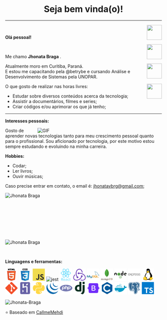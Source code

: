<h1 align="center"> Seja bem vinda(o)! </h1>
<hr />
<a href="https://github.com/jhonatavbrg" target="_blank">
  <img align="right" src="https://cdn.iconscout.com/icon/free/png-256/github-108-438008.png" width="48px" height="48px">
</a><br />
<p align="left" > 
  <b>Olá pessoal!</b>
</p>
<a href="https://www.instagram.com/jhonatavbrg/" target="_blank">
  <img align="right" src="https://cdn.icon-icons.com/icons2/1211/PNG/512/1491579602-yumminkysocialmedia36_83067.png" width="48px" height="48px">
</a><br />
<p align="left" >
Me chamo <b> Jhonata Braga </b>.
</p>
<a href="https://www.youtube.com/" target="_blank">
  <img align="right" src="https://i.ibb.co/kSWhXVq/youtube.png" width="48px" height="48px">
</a>
<p align="left" >
Atualmente moro em Curitiba, Paraná.<br />
E estou me capacitando pela @betrybe e cursando Análise e Desenvolvimento de Sistemas pela UNOPAR.
</p>
<a href="https://www.linkedin.com/in/jhonatavbrg/" target="_blank">
  <img align="right" src="https://i.ibb.co/Kx2GSrT/linkedin.png" width="48px" height="48px">
</a>
<p align="left" >
O que gosto de realizar nas horas livres:
</p>
<p align="left" >
<ul>
  <li>Estudar sobre diversos conteúdos acerca da tecnologia; </li>
  <li>Assistir a documentários, filmes e series; </li>
  <li>Criar códigos e/ou aprimorar os que já tenho; </li>
</ul>
</p>

<hr />

**Interesses pessoais:**

<img align="right" alt="GIF" src="https://i.imgur.com/KqXGit2.png" width="400px" />

Gosto de aprender novas tecnologias tanto para meu crescimento pessoal quanto para o profissional. Sou aficionado por tecnologia, por este motivo estou sempre estudando e evoluindo na minha carreira.

**Hobbies:**
   - Codar; 
   - Ler livros;
   - Ouvir músicas;

Caso precise entrar em contato, o email é: jhonatavbrg@gmail.com;

<p>
  <img align="left" src="https://github-readme-stats.vercel.app/api/top-langs/?username=jhonatavbrg&layout=compact&theme=graywhite&title_color=268bd2" alt="Jhonata Braga" />
</p><br><br><br><br><br><br><br><br>
<p>&nbsp;
  <img align="left" src="https://github-readme-stats.vercel.app/api?username=jhonatavbrg&count_private=true&show_icons=true&theme=graywhite&icon_color=268bd2&title_color=268bd2" alt="Jhonata Braga" />
</p><br>

**Linguagens e ferramentas:**  

<p align="left">
<img src="https://raw.githubusercontent.com/devicons/devicon/master/icons/html5/html5-original-wordmark.svg" alt="html5" width="40" height="40"/> 
<img src="https://raw.githubusercontent.com/devicons/devicon/master/icons/css3/css3-original-wordmark.svg" alt="css3" width="40" height="40"/> 
<img src="https://raw.githubusercontent.com/devicons/devicon/master/icons/javascript/javascript-original.svg" alt="javascript" width="40" height="40"/> 
<img src="https://www.learnstorybook.com/intro-to-storybook/logo-jest.png" alt="jest" width="40" height="40" />
<img src="https://raw.githubusercontent.com/devicons/devicon/master/icons/react/react-original-wordmark.svg" alt="react" width="40" height="40"/> 
<img src="https://raw.githubusercontent.com/devicons/devicon/master/icons/redux/redux-original.svg" alt="redux" width="40" height="40"/> 
<img src="https://raw.githubusercontent.com/devicons/devicon/master/icons/mysql/mysql-original-wordmark.svg" alt="mysql" width="40" height="40"/> 
<img src="https://raw.githubusercontent.com/devicons/devicon/master/icons/mongodb/mongodb-original-wordmark.svg" alt="mongodb" width="40" height="40"/> 
<img src="https://raw.githubusercontent.com/devicons/devicon/master/icons/nodejs/nodejs-original-wordmark.svg" alt="nodejs" width="40" height="40"/> 
<img src="https://raw.githubusercontent.com/devicons/devicon/master/icons/express/express-original-wordmark.svg" alt="express" width="40" height="40"/> 
<img src="https://raw.githubusercontent.com/devicons/devicon/master/icons/linux/linux-original.svg" alt="linux" width="40" height="40" />
<img src="https://raw.githubusercontent.com/devicons/devicon/master/icons/git/git-original.svg" alt="git" width="40" height="40"/> 
<img src="https://raw.githubusercontent.com/devicons/devicon/master/icons/heroku/heroku-plain.svg" alt="heroku" width="40" height="40" />
<img src="https://raw.githubusercontent.com/devicons/devicon/master/icons/python/python-plain.svg" alt="Python" width="40" height="40" />
<img src="https://raw.githubusercontent.com/devicons/devicon/master/icons/jquery/jquery-plain.svg" alt="Jquery" width="40" height="40" />
<img src="https://raw.githubusercontent.com/devicons/devicon/master/icons/php/php-plain.svg" alt="PHP" width="40" height="40" />
<img src="https://raw.githubusercontent.com/devicons/devicon/master/icons/django/django-plain.svg" alt="Django" width="40" height="40" />
<img src="https://raw.githubusercontent.com/devicons/devicon/master/icons/bootstrap/bootstrap-plain.svg" alt="Bootstrap" width="40" height="40" />
<img src="https://raw.githubusercontent.com/devicons/devicon/master/icons/c/c-plain.svg" alt="C" width="40" height="40" />
<img src="https://raw.githubusercontent.com/devicons/devicon/master/icons/docker/docker-plain.svg" alt="Docker" width="40" height="40" />
<img src="https://raw.githubusercontent.com/devicons/devicon/master/icons/postgresql/postgresql-plain.svg" alt="postgresql" width="40" height="40" />
<img src="https://raw.githubusercontent.com/devicons/devicon/master/icons/typescript/typescript-plain.svg" alt="typescript" width="40" height="40" />
</p>


<p align="left"> <img src="https://komarev.com/ghpvc/?username=jhonatavbrg" alt="Jhonata-Braga" /> </p>

⭐️ Baseado em [CallmeMehdi](https://github.com/CallmeMehdi)

